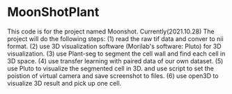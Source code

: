 # MoonShotPlant
This code is for the project named Moonshot.
Currently(2021.10.28) The project will do the following steps:
   (1) read the raw tif data and conver to nii format.
   (2) use 3D visualization software (Morilab's software: Pluto) for 3D visualization.
   (3) use Plant-seg to segment the cell wall and find each cell in 3D space.
   (4) use transfer learning with paired data of our own dataset.
   (5) use Pluto to visualize the segmented cell in 3D. and use script to set the poistion of virtual camera and save screenshot to files.
   (6) use open3D to visualize 3D result and pick up one cell.
